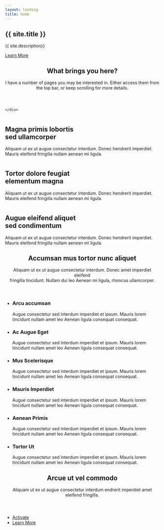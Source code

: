 ```yaml
---
layout: landing
title: home
---
```


<!-- Banner -->
<section id="banner">
<div class="inner" markdown="1">

## {{ site.title }}

{{ site.description}}

</div>
<a href="#one" class="more scrolly">Learn More</a>
</section>

<!-- Hub -->
<section id="one" class="wrapper style1 special">
    <div class="inner">

<header class="major" markdown="1">

## What brings you here?

I have a number of pages you may be interested in. Either access them from the top bar, or keep scrolling for more details.

</header>

    </div>
</section>

<!-- Two -->
<section id="two" class="wrapper alt style2">
    <section class="spotlight">
        <div class="image"><img src="images/pic01.jpg" alt="" /></div><div class="content">
            <h2>Magna primis lobortis<br />
            sed ullamcorper</h2>
            <p>Aliquam ut ex ut augue consectetur interdum. Donec hendrerit imperdiet. Mauris eleifend fringilla nullam aenean mi ligula.</p>
        </div>
    </section>
    <section class="spotlight">
        <div class="image"><img src="images/pic02.jpg" alt="" /></div><div class="content">
            <h2>Tortor dolore feugiat<br />
            elementum magna</h2>
            <p>Aliquam ut ex ut augue consectetur interdum. Donec hendrerit imperdiet. Mauris eleifend fringilla nullam aenean mi ligula.</p>
        </div>
    </section>
    <section class="spotlight">
        <div class="image"><img src="images/pic03.jpg" alt="" /></div><div class="content">
            <h2>Augue eleifend aliquet<br />
            sed condimentum</h2>
            <p>Aliquam ut ex ut augue consectetur interdum. Donec hendrerit imperdiet. Mauris eleifend fringilla nullam aenean mi ligula.</p>
        </div>
    </section>
</section>

<!-- Three -->
<section id="three" class="wrapper style3 special">
    <div class="inner">
        <header class="major">
            <h2>Accumsan mus tortor nunc aliquet</h2>
            <p>Aliquam ut ex ut augue consectetur interdum. Donec amet imperdiet eleifend<br />
            fringilla tincidunt. Nullam dui leo Aenean mi ligula, rhoncus ullamcorper.</p>
        </header>
        <ul class="features">
            <li class="icon fa-paper-plane-o">
                <h3>Arcu accumsan</h3>
                <p>Augue consectetur sed interdum imperdiet et ipsum. Mauris lorem tincidunt nullam amet leo Aenean ligula consequat consequat.</p>
            </li>
            <li class="icon fa-laptop">
                <h3>Ac Augue Eget</h3>
                <p>Augue consectetur sed interdum imperdiet et ipsum. Mauris lorem tincidunt nullam amet leo Aenean ligula consequat consequat.</p>
            </li>
            <li class="icon fa-code">
                <h3>Mus Scelerisque</h3>
                <p>Augue consectetur sed interdum imperdiet et ipsum. Mauris lorem tincidunt nullam amet leo Aenean ligula consequat consequat.</p>
            </li>
            <li class="icon fa-headphones">
                <h3>Mauris Imperdiet</h3>
                <p>Augue consectetur sed interdum imperdiet et ipsum. Mauris lorem tincidunt nullam amet leo Aenean ligula consequat consequat.</p>
            </li>
            <li class="icon fa-heart-o">
                <h3>Aenean Primis</h3>
                <p>Augue consectetur sed interdum imperdiet et ipsum. Mauris lorem tincidunt nullam amet leo Aenean ligula consequat consequat.</p>
            </li>
            <li class="icon fa-flag-o">
                <h3>Tortor Ut</h3>
                <p>Augue consectetur sed interdum imperdiet et ipsum. Mauris lorem tincidunt nullam amet leo Aenean ligula consequat consequat.</p>
            </li>
        </ul>
    </div>
</section>

<!-- CTA -->
<section id="cta" class="wrapper style4">
    <div class="inner">
        <header>
            <h2>Arcue ut vel commodo</h2>
            <p>Aliquam ut ex ut augue consectetur interdum endrerit imperdiet amet eleifend fringilla.</p>
        </header>
        <ul class="actions vertical">
            <li><a href="#" class="button fit special">Activate</a></li>
            <li><a href="#" class="button fit">Learn More</a></li>
        </ul>
    </div>
</section>
